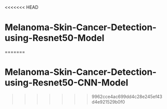 <<<<<<< HEAD
# Melanoma-Skin-Cancer-Detection-using-Resnet50-Model
=======
# Melanoma-Skin-Cancer-Detection-using-Resnet50-CNN-Model
>>>>>>> 9962cce4ac699dd4c28e245ef43d4e921529b0f0
